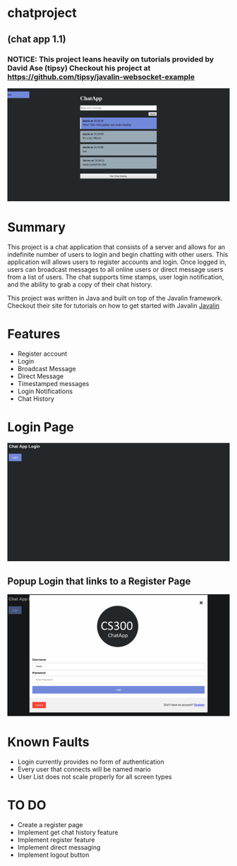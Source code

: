 # chatproject
## (chat app 1.1)

### NOTICE: This project leans heavily on tutorials provided by David Ase (tipsy) Checkout his project at https://github.com/tipsy/javalin-websocket-example

![ChatAppDemo](/chatAppDemo.png)

# Summary

This project is a chat application that consists of a server and allows for an indefinite number of users to login and begin chatting with other users. This application will allows users to register accounts and login.
Once logged in, users can broadcast messages to all online users or direct message users from a list of users.
The chat supports time stamps, user login notification, and the ability to grab a copy of their chat history.

This project was written in Java and built on top of the Javalin framework. Checkout their site for tutorials on how to 
get started with Javalin [Javalin](https://javalin.io/tutorials)

# Features
* Register account
* Login
* Broadcast Message
* Direct Message
* Timestamped messages
* Login Notifications
* Chat History

# Login Page
![loginPage](/chatAppLogin.png)

## Popup Login that links to a Register Page
![loginPopUp](/loginPopUp.png)

# Known Faults

* Login currently provides no form of authentication
* Every user that connects will be named mario
* User List does not scale properly for all screen types

# TO DO
* Create a register page
* Implement get chat history feature
* Implement register feature
* Implement direct messaging
* Implement logout button
